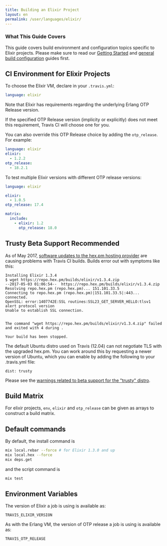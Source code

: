 ```yaml
---
title: Building an Elixir Project
layout: en
permalink: /user/languages/elixir/
---
```


### What This Guide Covers

This guide covers build environment and configuration topics specific to Elixir projects. Please make sure to read our [Getting Started](/user/getting-started/) and [general build configuration](/user/customizing-the-build/) guides first.

## CI Environment for Elixir Projects

To choose the Elixir VM, declare in your `.travis.yml`:

```yaml
language: elixir
```

Note that Elixir has requirements regarding the underlying
Erlang OTP Release version.

If the specified OTP Release version (implicity or explicitly)
does not meet this requirement, Travis CI will choose one
for you.

You can also override this OTP Release choice by adding the `otp_release`.
For example:

```yaml
language: elixir
elixir:
  - 1.2.2
otp_release:
  - 18.2.1
```

To test multiple Elixir versions with different OTP release versions:

```yaml
language: elixir

elixir:
  - 1.0.5
otp_release: 17.4

matrix:
  include:
    - elixir: 1.2
      otp_release: 18.0
```

## Trusty Beta Support Recommended

As of May 2017, [software updates to the hex.pm hosting provider](https://status.fastly.com/incidents/4n5jrrhh5fyh) are causing problems with Travis CI builds. Builds error out with symptoms like this:

 ```
Installing Elixir 1.3.4
$ wget https://repo.hex.pm/builds/elixir/v1.3.4.zip
--2017-05-03 01:06:54--  https://repo.hex.pm/builds/elixir/v1.3.4.zip
Resolving repo.hex.pm (repo.hex.pm)... 151.101.33.5
Connecting to repo.hex.pm (repo.hex.pm)|151.101.33.5|:443... connected.
OpenSSL: error:1407742E:SSL routines:SSL23_GET_SERVER_HELLO:tlsv1 alert protocol version
Unable to establish SSL connection.


The command "wget https://repo.hex.pm/builds/elixir/v1.3.4.zip" failed and exited with 4 during .

Your build has been stopped.
```

The default Ubuntu distro used on Travis (12.04) can not negotiate TLS with the upgraded hex.pm. You can work around this by requesting a newer version of Ubuntu, which you can enable by adding the following to your .travis.yml file:

```
dist: trusty
```

Please see the [warnings related to beta support for the "trusty" distro](https://docs.travis-ci.com/user/trusty-ci-environment/).


## Build Matrix

For elixir projects, `env`, `elixir` and `otp_release` can be given as arrays
to construct a build matrix.

## Default commands

By default, the install command is

```bash
mix local.rebar --force # for Elixir 1.3.0 and up
mix local.hex --force
mix deps.get
```

and the script command is

```bash
mix test
```

## Environment Variables

The version of Elixir a job is using is available as:

```
TRAVIS_ELIXIR_VERSION
```

As with the Erlang VM, the version of OTP release a job is using is available as:

```
TRAVIS_OTP_RELEASE
```
